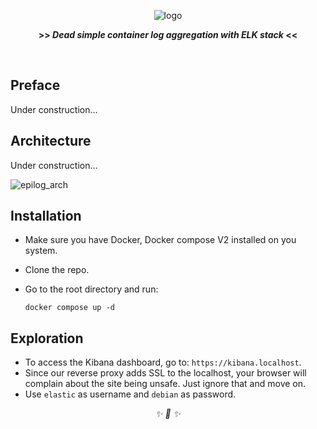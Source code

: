 <div align="center">

![logo](https://user-images.githubusercontent.com/30027932/136864286-6b69a63d-2023-4cde-b769-fb69de6712c8.png)

<strong>>> <i>Dead simple container log aggregation with ELK stack</i> <<</strong>

&nbsp;

</div>



## Preface

Under construction...

## Architecture

Under construction...

![epilog_arch](https://user-images.githubusercontent.com/30027932/137044014-31b65915-1647-4612-90fd-550b6fa2f0c9.png)

## Installation

* Make sure you have Docker, Docker compose V2 installed on you system.
* Clone the repo.
* Go to the root directory and run:

    ```
    docker compose up -d
    ```
## Exploration

* To access the Kibana dashboard, go to: `https://kibana.localhost`.
* Since our reverse proxy adds SSL to the localhost, your browser will complain about the site being unsafe. Just ignore that and move on.
* Use `elastic` as username and `debian` as password.

<div align="center">
<i> ✨ 🍰 ✨ </i>
</div>
